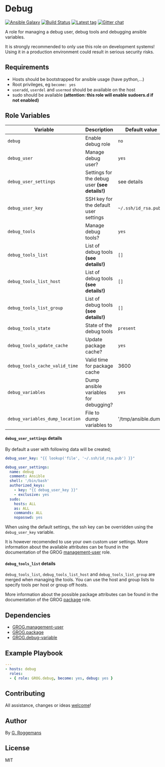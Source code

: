 # Debug

[![Ansible Galaxy][galaxy_image]][galaxy_link]
[![Build Status][travis_image]][travis_link]
[![Latest tag][tag_image]][tag_url]
[![Gitter chat][gitter_image]][gitter_url]

A role for managing a debug user, debug tools and debugging ansible variables.

It is strongly recommended to only use this role on development systems! Using
it in a production environment could result in serious security risks.

## Requirements

- Hosts should be bootstrapped for ansible usage (have python,...)
- Root privileges, eg `become: yes`
- `useradd`, `userdel` and `usermod` should be available on the host
- sudo should be available **(attention: this role will enable sudoers.d if not
  enabled)**

## Role Variables

| Variable | Description | Default value |
|----------|-------------|---------------|
| `debug` | Enable debug role | `no` |
| `debug_user` | Manage debug user? | `yes` |
| `debug_user_settings` | Settings for the debug user **(see details!)** | see details |
| `debug_user_key` | SSH key for the default user settings | `~/.ssh/id_rsa.pub` |
| `debug_tools` | Manage debug tools? | `yes` |
| `debug_tools_list` | List of debug tools **(see details!)** | `[]` |
| `debug_tools_list_host` | List of debug tools **(see details!)** | `[]` |
| `debug_tools_list_group` | List of debug tools **(see details!)** | `[]` |
| `debug_tools_state` | State of the debug tools | `present` |
| `debug_tools_update_cache` | Update package cache? | `yes` |
| `debug_tools_cache_valid_time` | Valid time for package cache | 3600 |
| `debug_variables` | Dump ansible variables for debugging? | `yes` |
| `debug_variables_dump_location` | File to dump variables to | '/tmp/ansible.dump' |

#### `debug_user_settings` details

By default a user with following data will be created;

```yaml
debug_user_key: "{{ lookup('file', '~/.ssh/id_rsa.pub') }}"

debug_user_settings:
  name: debug
  comment: Ansible
  shell: '/bin/bash'
  authorized_keys:
    - key: "{{ debug_user_key }}"
    - exclusive: yes
  sudo:
    hosts: ALL
    as: ALL
    commands: ALL
    nopasswd: yes
```

When using the default settings, the ssh key can be overridden using the
`debug_user_key` variable.

It is however recomended to use your own custom user settings. More information
about the available attributes can be found in the documentation of the GROG
[management-user][grog.management-user] role.

#### `debug_tools_list` details

`debug_tools_list`, `debug_tools_list_host` and `debug_tools_list_group` are
merged when managing the tools. You can use the host and group lists to specify
tools per host or group off hosts.

More information about the possible package attributes can be found in the
documentation of the GROG [package][grog.package] role.

## Dependencies

- [GROG.management-user][grog.management-user]
- [GROG.package][grog.package]
- [GROG.debug-variable][grog.debug-variable]

## Example Playbook

```yaml
---
- hosts: debug
  roles:
  - { role: GROG.debug, become: yes, debug: yes }
```

## Contributing
All assistance, changes or ideas [welcome][issues]!

## Author
By [G. Roggemans][groggemans]

## License
MIT

[galaxy_image]:         https://img.shields.io/badge/galaxy-GROG.debug-660198.svg?style=flat
[galaxy_link]:          https://galaxy.ansible.com/GROG/debug
[travis_image]:         https://travis-ci.org/GROG/ansible-role-debug.svg?branch=master
[travis_link]:          https://travis-ci.org/GROG/ansible-role-debug
[tag_image]:            https://img.shields.io/github/tag/GROG/ansible-role-debug.svg
[tag_url]:              https://github.com/GROG/ansible-role-debug/tags
[gitter_image]:         https://badges.gitter.im/GROG/chat.svg
[gitter_url]:           https://gitter.im/GROG/chat

[grog.management-user]: https://galaxy.ansible.com/GROG/management-user
[grog.package]:         https://galaxy.ansible.com/GROG/package
[grog.debug-variable]:  https://galaxy.ansible.com/GROG/debug-variable

[issues]:               https://github.com/GROG/ansible-role-debug/issues
[groggemans]:           https://github.com/groggemans
